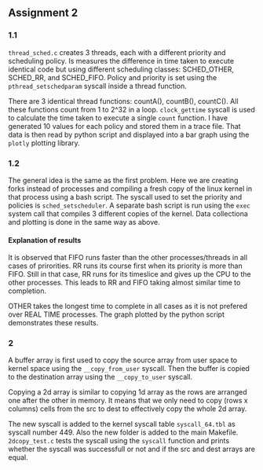 ## Assignment 2

### 1.1

`thread_sched.c` creates 3 threads, each with a different priority and scheduling policy. Is measures the difference in time taken to execute identical code but using different scheduling classes: SCHED_OTHER, SCHED_RR, and SCHED_FIFO. Policy and priority is set using the `pthread_setschedparam` syscall inside a thread function. 

There are 3 identical thread functions: countA(), countB(), countC(). All these functions count from 1 to 2^32 in a loop. `clock_gettime` syscall is used to calculate the time taken to execute a single `count` function. I have generated 10 values for each policy and stored them in a trace file. That data is then read by python script and displayed into a bar graph using the `plotly` plotting library.

### 1.2

The general idea is the same as the first problem. Here we are creating forks instead of processes and compiling a fresh copy of the linux kernel in that process using a bash script. The syscall used to set the priority and policies is `sched_setscheduler`. A separate bash script is run using the `exec` system call that compiles 3 different copies of the kernel. Data collectiona and plotting is done in the same way as above.


#### Explanation of results

It is observed that FIFO runs faster than the other processes/threads in all cases of prirorities. RR runs its course first when its priority is more than FIFO. Still in that case, RR runs for its timeslice and gives up the CPU to the other processes. This leads to RR and FIFO taking almost similar time to completion.

OTHER takes the longest time to complete in all cases as it is not prefered over REAL TIME processes. The graph plotted by the python script demonstrates these results.

### 2

A buffer array is first used to copy the source array from user space to kernel space using the `__copy_from_user` syscall. Then the buffer is copied to the destination array using the `__copy_to_user` syscall. 

Copying a 2d array is similar to copying 1d array as the rows are arranged one after the other in memory. It means that we only need to copy (rows x columns) cells from the src to dest to effectively copy the whole 2d array.

The new syscall is added to the kernel syscall table `syscall_64.tbl` as syscall number 449. Also the new folder is added to the main Makefile. `2dcopy_test.c` tests the syscall using the `syscall` function and prints whether the syscall was successfull or not and if the src and dest arrays are equal.
